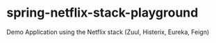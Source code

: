 # spring-netflix-stack-playground
Demo Application using the Netflix stack (Zuul, Histerix, Eureka, Feign)

